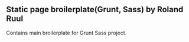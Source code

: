 ## Static page broilerplate(Grunt, Sass) by Roland Ruul

Contains main broilerplate for Grunt Sass project.